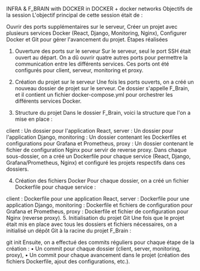 INFRA & F_BRAIN with DOCKER in DOCKER + docker networks
Objectifs de la session
L'objectif principal de cette session était de :

Ouvrir des ports supplémentaires sur le serveur,
Créer un projet avec plusieurs services Docker (React, Django, Monitoring, Nginx),
Configurer Docker et Git pour gérer l'avancement du projet.
Étapes réalisées
1. Ouverture des ports sur le serveur
Sur le serveur, seul le port SSH était ouvert au départ. On a dû ouvrir quatre autres ports pour permettre la communication entre les différents services. Ces ports ont été configurés pour client, serveur, monitoring et proxy.

2. Création du projet sur le serveur
Une fois les ports ouverts, on a créé un nouveau dossier de projet sur le serveur. Ce dossier s'appelle F_Brain, et il contient un fichier docker-compose.yml pour orchestrer les différents services Docker.

3. Structure du projet
Dans le dossier F_Brain, voici la structure que l'on a mise en place :

client : Un dossier pour l'application React,
server : Un dossier pour l'application Django,
monitoring : Un dossier contenant les Dockerfiles et configurations pour Grafana et Prometheus,
proxy : Un dossier contenant le fichier de configuration Nginx pour servir de reverse proxy.
Dans chaque sous-dossier, on a créé un Dockerfile pour chaque service (React, Django, Grafana/Prometheus, Nginx) et configuré les projets respectifs dans ces dossiers.

4. Création des fichiers Docker
Pour chaque dossier, on a créé un fichier Dockerfile pour chaque service :

client : Dockerfile pour une application React,
server : Dockerfile pour une application Django,
monitoring : Dockerfile et fichiers de configuration pour Grafana et Prometheus,
proxy : Dockerfile et fichier de configuration pour Nginx (reverse proxy).
5. Initialisation du projet Git
Une fois que le projet était mis en place avec tous les dossiers et fichiers nécessaires, on a initialisé un dépôt Git à la racine du projet F_Brain :

git init
Ensuite, on a effectué des commits réguliers pour chaque étape de la création : • Un commit pour chaque dossier (client, server, monitoring, proxy), • Un commit pour chaque avancement dans le projet (création des fichiers Dockerfile, ajout des configurations, etc.).
